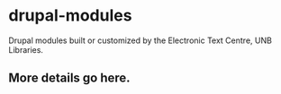 # drupal-modules

Drupal modules built or customized by the Electronic Text Centre, UNB Libraries.

## More details go here.
